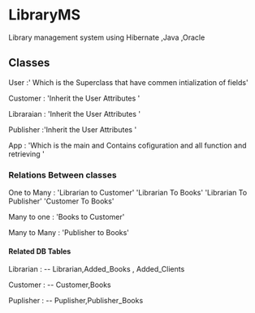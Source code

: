 # LibraryMS
Library management system using Hibernate ,Java ,Oracle 

## Classes

User :' Which is the Superclass that have commen intialization of fields'

Customer : 'Inherit the User Attributes '

Libraraian : 'Inherit the User Attributes '

Publisher :'Inherit the User Attributes '

App : 'Which is the main and Contains cofiguration and all function and retrieving '

### Relations Between classes

One to Many : 'Librarian to Customer'
              'Librarian To Books'
              'Librarian To Publisher'
              'Customer To Books'
            
Many to one : 'Books to Customer<To prevent made a seperate table>'
  
Many to Many : 'Publisher to Books' 


#### Related DB Tables 
  
Librarian : -- Librarian,Added_Books , Added_Clients
 
Customer  : -- Customer,Books 

Puplisher : -- Puplisher,Publisher_Books
  
